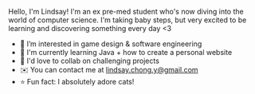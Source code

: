 Hello, I'm Lindsay! I'm an ex pre-med student who's now diving into the world of computer science. I'm taking baby steps, but
very excited to be learning and discovering something every day <3

- 👀  I’m interested in game design & software engineering
- 🧠  I'm currently learning Java + how to create a personal website
- 🤝  I'd love to collab on challenging projects
- ✉️  You can contact me at lindsay.chong.y@gmail.com
- ⭐  Fun fact: I absolutely adore cats!

<!---
san-suyu/san-suyu is a ✨ special ✨ repository because its `README.md` (this file) appears on your GitHub profile.
You can click the Preview link to take a look at your changes.
--->
